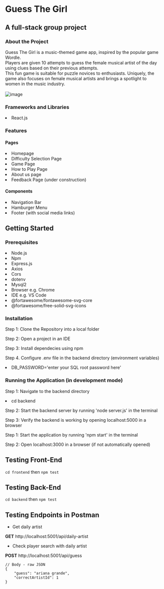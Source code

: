 # Guess The Girl
<h2>A full-stack group project</h2>

### About the Project
Guess The Girl is a music-themed game app, inspired by the popular game Wordle. <br>
Players are given 10 attempts to guess the female musical artist of the day using clues based on their previous attempts. <br>
This fun game is suitable for puzzle novices to enthusiasts. Uniquely, the game also focuses on female musical artists and brings a spotlight to women in the music industry. <br>
<br>
![image](https://github.com/user-attachments/assets/8e3282d5-237b-4cec-89d9-7707572852b8)

### Frameworks and Libraries
<li> React.js 

### Features

#### Pages
<li> Homepage
<li> Difficulty Selection Page 
<li> Game Page 
<li> How to Play Page
<li> About us page
<li> Feedback Page (under construction)

#### Components
<li> Navigation Bar 
<li> Hamburger Menu
<li> Footer (with social media links) 

## Getting Started

### Prerequisites

<li> Node.js 
<li> Npm 
<li> Express.js 
<li> Axios 
<li> Cors
<li> dotenv
<li> Mysql2
<li> Browser e.g. Chrome 
<li> IDE e.g. VS Code 
<li> @fortawesome/fontawesome-svg-core
<li> @fortawesome/free-solid-svg-icons

### Installation 

Step 1: Clone the Repository into a local folder

Step 2: Open a project in an IDE

Step 3: Install dependecies using npm 

Step 4. Configure .env file in the backend directory (environment variables)

<li> DB_PASSWORD='enter your SQL root password here'

### Running the Application (in development mode)

Step 1: Navigate to the backend directory

<li> cd backend

Step 2: Start the backend server by running 'node server.js' in the terminal 

Step 3: Verify the backend is working by opening localhost:5000 in a browser

Step 1: Start the application by running 'npm start' in the terminal

Step 2: Open localhost:3000 in a browser (if not automatically opened)

## Testing Front-End

`cd frontend` then `npm test`

## Testing Back-End

`cd backend` then `npm test`

## Testing Endpoints in Postman

- Get daily artist

**GET** http://localhost:5001/api/daily-artist

- Check player search with daily artist

**POST** http://localhost:5001/api/guess 

```
// Body - raw JSON
{
    "guess": "ariana grande",
    "correctArtistId": 1
}
```


